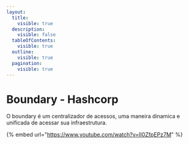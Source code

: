 ```yaml
---
layout:
  title:
    visible: true
  description:
    visible: false
  tableOfContents:
    visible: true
  outline:
    visible: true
  pagination:
    visible: true
---
```


# Boundary - Hashcorp

O boundary é um centralizador de acessos, uma maneira dinamica e unificada de acessar sua infraestrutura.



{% embed url="https://www.youtube.com/watch?v=II0ZfpEPz7M" %}

